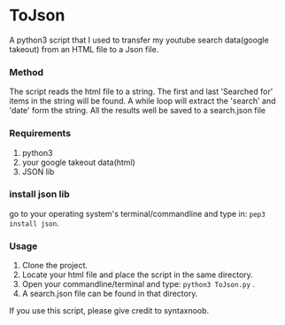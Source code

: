 # ToJson

A python3 script that I used to transfer my youtube search data(google takeout) from an HTML file to a Json file.

### Method

The script reads the html file to a string.
The first and last 'Searched for' items in the string will be found.
A while loop will extract the 'search' and 'date' form the string.
All the results well be saved to a search.json file

### Requirements

1. python3
2. your google takeout data(html)
3. JSON lib

### install json lib

go to your operating system's terminal/commandline and type in: `pep3 install json`.

### Usage

1. Clone the project.
2. Locate your html file and place the script in the same directory.
3. Open your commandline/terminal and type: `python3 ToJson.py` .
4. A search.json file can be found in that directory.

If you use this script, please give credit to syntaxnoob.
